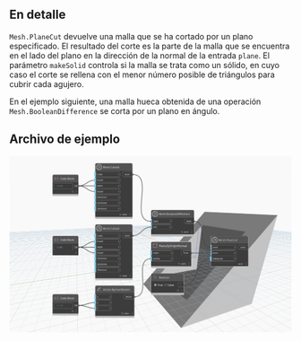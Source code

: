 ## En detalle
`Mesh.PlaneCut` devuelve una malla que se ha cortado por un plano especificado. El resultado del corte es la parte de la malla que se encuentra en el lado del plano en la dirección de la normal de la entrada `plane`. El parámetro `makeSolid` controla si la malla se trata como un sólido, en cuyo caso el corte se rellena con el menor número posible de triángulos para cubrir cada agujero.

En el ejemplo siguiente, una malla hueca obtenida de una operación `Mesh.BooleanDifference` se corta por un plano en ángulo.

## Archivo de ejemplo

![Example](./Autodesk.DesignScript.Geometry.Mesh.PlaneCut_img.jpg)
